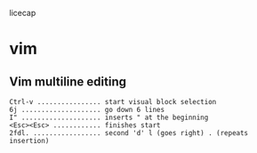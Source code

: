 licecap

# vim 
## Vim multiline editing
```
Ctrl-v ................ start visual block selection
6j .................... go down 6 lines
I" .................... inserts " at the beginning
<Esc><Esc> ............ finishes start
2fdl. ................. second 'd' l (goes right) . (repeats insertion)
```
